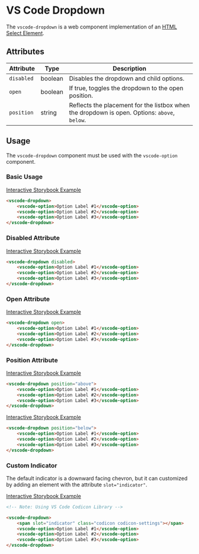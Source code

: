 # VS Code Dropdown

The `vscode-dropdown` is a web component implementation of an [HTML Select Element](https://developer.mozilla.org/en-US/docs/Web/HTML/Element/select).

## Attributes

| Attribute  | Type    | Description                                                                                  |
| ---------- | ------- | -------------------------------------------------------------------------------------------- |
| `disabled` | boolean | Disables the dropdown and child options.                                                     |
| `open`     | boolean | If true, toggles the dropdown to the open position.                                          |
| `position` | string  | Reflects the placement for the listbox when the dropdown is open. Options: `above`, `below`. |

## Usage

The `vscode-dropdown` component must be used with the `vscode-option` component.

### Basic Usage

[Interactive Storybook Example](https://mttallac.azurewebsites.net/?path=/story/library-dropdown--default)

```html
<vscode-dropdown>
	<vscode-option>Option Label #1</vscode-option>
	<vscode-option>Option Label #2</vscode-option>
	<vscode-option>Option Label #3</vscode-option>
</vscode-dropdown>
```

### Disabled Attribute

[Interactive Storybook Example](https://mttallac.azurewebsites.net/?path=/story/library-dropdown--with-disabled)

```html
<vscode-dropdown disabled>
	<vscode-option>Option Label #1</vscode-option>
	<vscode-option>Option Label #2</vscode-option>
	<vscode-option>Option Label #3</vscode-option>
</vscode-dropdown>
```

### Open Attribute

[Interactive Storybook Example](https://mttallac.azurewebsites.net/?path=/story/library-dropdown--with-open)

```html
<vscode-dropdown open>
	<vscode-option>Option Label #1</vscode-option>
	<vscode-option>Option Label #2</vscode-option>
	<vscode-option>Option Label #3</vscode-option>
</vscode-dropdown>
```

### Position Attribute

[Interactive Storybook Example](https://mttallac.azurewebsites.net/?path=/story/library-dropdown--with-position-above)

```html
<vscode-dropdown position="above">
	<vscode-option>Option Label #1</vscode-option>
	<vscode-option>Option Label #2</vscode-option>
	<vscode-option>Option Label #3</vscode-option>
</vscode-dropdown>
```

[Interactive Storybook Example](https://mttallac.azurewebsites.net/?path=/story/library-dropdown--with-position-below)

```html
<vscode-dropdown position="below">
	<vscode-option>Option Label #1</vscode-option>
	<vscode-option>Option Label #2</vscode-option>
	<vscode-option>Option Label #3</vscode-option>
</vscode-dropdown>
```

### Custom Indicator

The default indicator is a downward facing chevron, but it can customized by adding an element with the attribute `slot="indicator"`.

[Interactive Storybook Example](https://mttallac.azurewebsites.net/?path=/story/library-dropdown--with-custom-indicator)

```html
<!-- Note: Using VS Code Codicon Library -->

<vscode-dropdown>
	<span slot="indicator" class="codicon codicon-settings"></span>
	<vscode-option>Option Label #1</vscode-option>
	<vscode-option>Option Label #2</vscode-option>
	<vscode-option>Option Label #3</vscode-option>
</vscode-dropdown>
```
